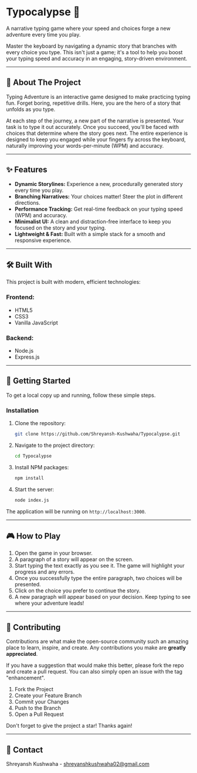 # Typocalypse 🚀

A narrative typing game where your speed and choices forge a new adventure every time you play.

Master the keyboard by navigating a dynamic story that branches with every choice you type. This isn't just a game; it's a tool to help you boost your typing speed and accuracy in an engaging, story-driven environment.

<div align="center">
  </div>


---

## 📖 About The Project

Typing Adventure is an interactive game designed to make practicing typing fun. Forget boring, repetitive drills. Here, you are the hero of a story that unfolds as you type.

At each step of the journey, a new part of the narrative is presented. Your task is to type it out accurately. Once you succeed, you'll be faced with choices that determine where the story goes next. The entire experience is designed to keep you engaged while your fingers fly across the keyboard, naturally improving your words-per-minute (WPM) and accuracy.

---

## ✨ Features

- **Dynamic Storylines:** Experience a new, procedurally generated story every time you play.
- **Branching Narratives:** Your choices matter! Steer the plot in different directions.
- **Performance Tracking:** Get real-time feedback on your typing speed (WPM) and accuracy.
- **Minimalist UI:** A clean and distraction-free interface to keep you focused on the story and your typing.
- **Lightweight & Fast:** Built with a simple stack for a smooth and responsive experience.

---

## 🛠️ Built With

This project is built with modern, efficient technologies:

### Frontend:
* HTML5
* CSS3
* Vanilla JavaScript

### Backend:
* Node.js
* Express.js

---

## 🚀 Getting Started

To get a local copy up and running, follow these simple steps.

### Installation

1.  Clone the repository:
    ```sh
    git clone https://github.com/Shreyansh-Kushwaha/Typocalypse.git
    ```
2.  Navigate to the project directory:
    ```sh
    cd Typocalypse
    ```
3.  Install NPM packages:
    ```sh
    npm install
    ```
4.  Start the server:
    ```sh
    node index.js
    ```

The application will be running on `http://localhost:3000`.

---

## 🎮 How to Play

1.  Open the game in your browser.
2.  A paragraph of a story will appear on the screen.
3.  Start typing the text exactly as you see it. The game will highlight your progress and any errors.
4.  Once you successfully type the entire paragraph, two choices will be presented.
5.  Click on the choice you prefer to continue the story.
6.  A new paragraph will appear based on your decision. Keep typing to see where your adventure leads!

---

## 🤝 Contributing

Contributions are what make the open-source community such an amazing place to learn, inspire, and create. Any contributions you make are **greatly appreciated**.

If you have a suggestion that would make this better, please fork the repo and create a pull request. You can also simply open an issue with the tag "enhancement".

1.  Fork the Project
2.  Create your Feature Branch 
3.  Commit your Changes
4.  Push to the Branch
5.  Open a Pull Request

Don't forget to give the project a star! Thanks again!

---


## 📧 Contact

Shreyansh Kushwaha - shreyanshkushwaha02@gmail.com
